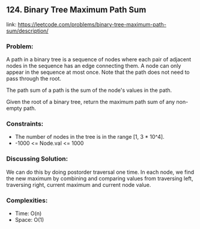 ## 124. Binary Tree Maximum Path Sum

link: https://leetcode.com/problems/binary-tree-maximum-path-sum/description/

### Problem:

A path in a binary tree is a sequence of nodes where each pair of adjacent nodes in the sequence has an edge connecting them. A node can only appear in the sequence at most once. Note that the path does not need to pass through the root.

The path sum of a path is the sum of the node's values in the path.

Given the root of a binary tree, return the maximum path sum of any non-empty path.

### Constraints:

- The number of nodes in the tree is in the range [1, 3 * 10^4].
- -1000 <= Node.val <= 1000

### Discussing Solution:

We can do this by doing postorder traversal one time.
In each node, we find the new maximum by combining and comparing values
from traversing left, traversing right, current maximum and current node value.

### Complexities:

- Time: O(n)
- Space: O(1)